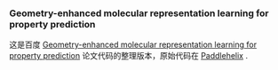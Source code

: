### Geometry-enhanced molecular representation learning for property prediction

这是百度 [Geometry-enhanced molecular representation learning for property prediction](https://arxiv.org/abs/2002.08264) 论文代码的整理版本，原始代码在 [Paddlehelix](https://github.com/PaddlePaddle/PaddleHelix) .

